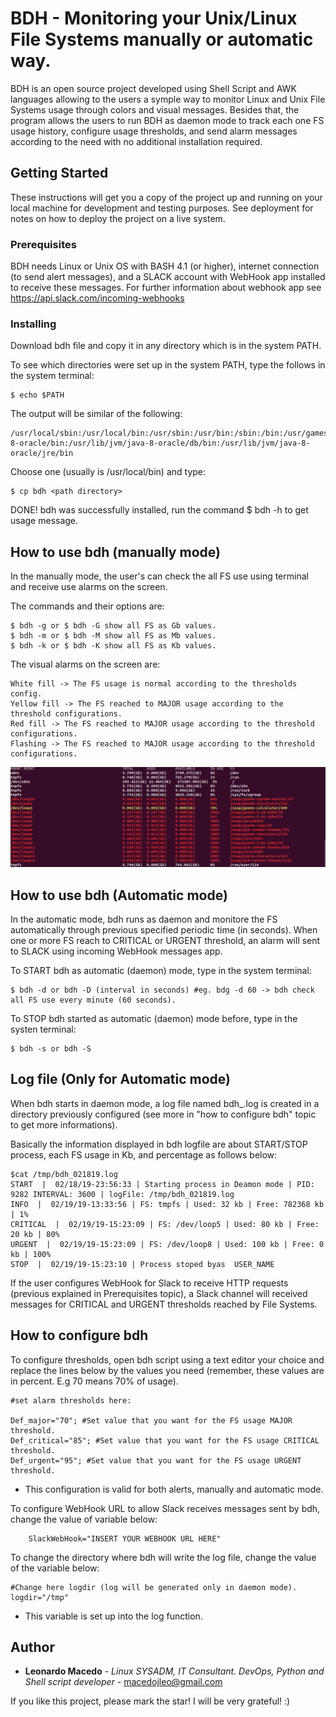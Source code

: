 # BDH - Monitoring your Unix/Linux File Systems manually or automatic way.  

BDH is an open source project developed using Shell Script and AWK languages allowing to the users a symple way to monitor Linux and Unix File Systems usage through colors and visual messages. Besides that, the program allows the users to run BDH as daemon mode to track each one FS usage history, configure usage thresholds, and send alarm messages according to the need with no additional installation required.

## Getting Started

These instructions will get you a copy of the project up and running on your local machine for development and testing purposes. See deployment for notes on how to deploy the project on a live system.

### Prerequisites

BDH needs Linux or Unix OS with BASH 4.1 (or higher), internet connection (to send alert messages), and a SLACK account with WebHook app installed to receive these messages. For further information about webhook app see https://api.slack.com/incoming-webhooks  

### Installing

Download bdh file and copy it in any directory which is in the system PATH.

To see which directories were set up in the system PATH, type the follows in the system terminal:

	$ echo $PATH

The output will be similar of the following:
	
	/usr/local/sbin:/usr/local/bin:/usr/sbin:/usr/bin:/sbin:/bin:/usr/games:/usr/local/games:/snap/bin:/usr/lib/jvm/java-8-oracle/bin:/usr/lib/jvm/java-8-oracle/db/bin:/usr/lib/jvm/java-8-oracle/jre/bin

Choose one (usually is /usr/local/bin) and type:

	$ cp bdh <path directory>

DONE! bdh was successfully installed, run the command $ bdh -h to get usage message.


## How to use bdh (manually mode)

In the manually mode, the user's can check the all FS use using terminal and receive use alarms on the screen.

The commands and their options are:

	$ bdh -g or $ bdh -G show all FS as Gb values.
	$ bdh -m or $ bdh -M show all FS as Mb values.
	$ bdh -k or $ bdh -K show all FS as Kb values.

The visual alarms on the screen are:
	
	White fill -> The FS usage is normal according to the thresholds config.
	Yellow fill -> The FS reached to MAJOR usage according to the threshold configurations.
	Red fill -> The FS reached to MAJOR usage according to the threshold configurations.
	Flashing -> The FS reached to MAJOR usage according to the threshold configurations.
	
![Alt text](https://github.com/macedojleo/BDH/blob/master/docs/sample.gif)
	
## How to use bdh (Automatic mode)

In the automatic mode, bdh runs as daemon and monitore the FS automatically through previous specified periodic time (in seconds). When one or more FS reach to CRITICAL or URGENT threshold, an alarm will sent to SLACK using incoming WebHook messages app.

To START bdh as automatic (daemon) mode, type in the system terminal:

	$ bdh -d or bdh -D (interval in seconds) #eg. bdg -d 60 -> bdh check all FS use every minute (60 seconds).

To STOP bdh started as automatic (daemon) mode before, type in the systen terminal:

	$ bdh -s or bdh -S
	
## Log file (Only for Automatic mode)

When bdh starts in daemon mode, a log file named bdh_<timestamp>.log is created in a directory previously configured (see more in "how to configure bdh" topic to get more informations).

Basically the information displayed in bdh logfile are about START/STOP process, each FS usage in Kb, and percentage as follows below:

	$cat /tmp/bdh_021819.log
	START  |  02/18/19-23:56:33 | Starting process in Deamon mode | PID:  9282 INTERVAL: 3600 | logFile: /tmp/bdh_021819.log
	INFO  |  02/19/19-13:33:56 | FS: tmpfs | Used: 32 kb | Free: 782368 kb | 1%
	CRITICAL  |  02/19/19-15:23:09 | FS: /dev/loop5 | Used: 80 kb | Free: 20 kb | 80%
	URGENT  |  02/19/19-15:23:09 | FS: /dev/loop8 | Used: 100 kb | Free: 0 kb | 100%
	STOP  |  02/19/19-15:23:10 | Process stoped byas  USER_NAME
 
If the user configures WebHook for Slack to receive HTTP requests (previous explained in Prerequisites topic), a Slack channel will received messages for CRITICAL and URGENT thresholds reached by File Systems. 
	

## How to configure bdh

To configure thresholds, open bdh script using a text editor your choice and replace the lines below by the values you need (remember, these values are in percent. E.g 70 means 70% of usage). 

	#set alarm thresholds here:                                   

	Def_major="70"; #Set value that you want for the FS usage MAJOR threshold.
	Def_critical="85"; #Set value that you want for the FS usage CRITICAL threshold.
	Def_urgent="95"; #Set value that you want for the FS usage URGENT threshold.
	
* This configuration is valid for both alerts, manually and automatic mode.	

To configure WebHook URL to allow Slack receives messages sent by bdh, change the value of variable below:

		SlackWebHook="INSERT YOUR WEBHOOK URL HERE"

To change the directory where bdh will write the log file, change the value of the variable below:

	#Change here logdir (log will be generated only in daemon mode).
	logdir="/tmp"
	
* This variable is set up into the log function.

## Author

* **Leonardo Macedo** - *Linux SYSADM, IT Consultant. DevOps, Python and Shell script developer* - macedojleo@gmail.com

If you like this project, please mark the star! I will be very grateful! :)

